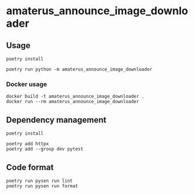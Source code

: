# amaterus_announce_image_downloader

## Usage

```shell
poetry install

poetry run python -m amaterus_announce_image_downloader
```

### Docker usage

```shell
docker build -t amaterus_announce_image_downloader .
docker run --rm amaterus_announce_image_downloader
```

## Dependency management

```shell
poetry install

poetry add httpx
poetry add --group dev pytest
```

## Code format

```shell
poetry run pysen run lint
poetry run pysen run format
```
